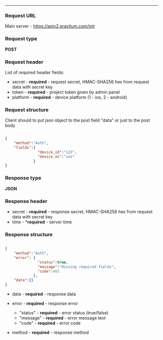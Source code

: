 -----------------------------------------------------------------------------------------------------------
### Request URL ###

Main server - https://apiv2.gravitum.com/init


### Request type ###

**POST**

### Request header ###

List of required header fields: 

* secret - **required** - request secret, HMAC-SHA256 hex from request data with secret key
* token - **required** - project token given by admin panel
* platform - **required** - device platform (1 - ios, 2 - android)

### Request structure ###

Client should to put json object to the post field "data" or just to the post body

```json

{
    "method":"Auth",
    "fields":{
               "device_id":"123",
               "device_os":"ios"
             }
}
```

### Response type ###

**JSON**

### Response header ###

* secret - **required** - response secret, HMAC-SHA256 hex from request data with secret key
* time - ***required** - server time

### Response structure ###


```json

{
    "method":"Auth",
    "error": {
               "status":true,
               "message":"Missing required fields",
               "code":403
             },
    "data":{}
}
```

* data - **required** - response data

* error - **required** - response error
    
    * "status" - **required** - error status (true/false) 
    * "message" - **required** - error message text
    * "code" - **required** - error code

* method - **required** - response method
